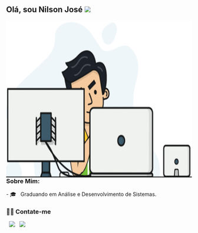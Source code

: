  <div align="left">
 <h2>Olá, sou Nilson José <img src="https://github.com/souvikguria98/souvikguria98/blob/master/Hi.gif" width="25"></h2>
 <img align="left" alt="GIF" src="images/eugif.gif" 
    style="
        width:100vh;
        height:426px;
        margin-right:10px;
    "
 />
 </div>
 
 <div>
 <h3>Sobre Mim:</h3>
 - 🎓 &nbsp; Graduando em Análise e Desenvolvimento de Sistemas.<br>

 </div>
 


 <div style="display: inline_block"> 
  <h3> 🤝🏻 Contate-me </h3>
  <p align="left"> 
  &nbsp; <a href="https://www.linkedin.com/in/nilson-jose-24135b215/" target="_blank" rel="noopener noreferrer"><img src="https://img.icons8.com/plasticine/100/000000/linkedin.png" width="50" /></a>
  &nbsp; <a  href="mailto:nilson_jose.v@hotmail.com"><img src="https://img.icons8.com/color/48/000000/ms-outlook.png"/>
  </p>
 </div><br>

 <div>
